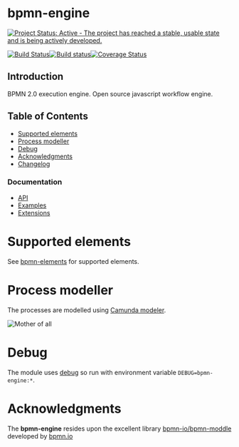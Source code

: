bpmn-engine
===========

[![Project Status: Active - The project has reached a stable, usable state and is being actively developed.](http://www.repostatus.org/badges/latest/active.svg)](http://www.repostatus.org/#active)

[![Build Status](https://travis-ci.org/paed01/bpmn-engine.svg?branch=develop)](https://travis-ci.org/paed01/bpmn-engine)[![Build status](https://ci.appveyor.com/api/projects/status/670n39fivq1g3nu5/branch/develop?svg=true)](https://ci.appveyor.com/project/paed01/bpmn-engine/branch/develop)[![Coverage Status](https://coveralls.io/repos/github/paed01/bpmn-engine/badge.svg?branch=develop)](https://coveralls.io/github/paed01/bpmn-engine?branch=develop)

## Introduction
BPMN 2.0 execution engine. Open source javascript workflow engine.

## Table of Contents
- [Supported elements](#supported-elements)
- [Process modeller](#process-modeller)
- [Debug](#debug)
- [Acknowledgments](#acknowledgments)
- [Changelog](/Changelog.md)

### Documentation
- [API](/API.md)
- [Examples](/docs/Examples.md)
- [Extensions](/docs/Extensions.md)

# Supported elements

See [bpmn-elements](https://github.com/paed01/bpmn-elements) for supported elements.

# Process modeller

The processes are modelled using [Camunda modeler](https://camunda.org/bpmn/tool/).

![Mother of all](https://raw.github.com/paed01/bpmn-engine/master/images/mother-of-all.png)

# Debug

The module uses [debug](github.com/visionmedia/debug) so run with environment variable `DEBUG=bpmn-engine:*`.

# Acknowledgments

The **bpmn-engine** resides upon the excellent library [bpmn-io/bpmn-moddle](https://github.com/bpmn-io/bpmn-moddle) developed by [bpmn.io](http://bpmn.io/)
